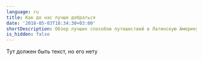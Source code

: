```yaml
---
language: ru
title: Как до нас лучше добраться
date: '2018-05-03T18:34:30+03:00'
shortDescription: Обзор лучших способов путешествий в Латинскую Америку
is_hidden: false
---
```

Тут должен быть текст, но его нету
